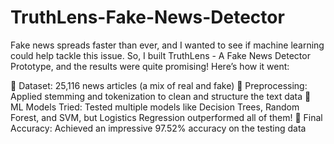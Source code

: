 # TruthLens-Fake-News-Detector

Fake news spreads faster than ever, and I wanted to see if machine learning could help tackle this issue. So, I built TruthLens - A Fake News Detector Prototype, and the results were quite promising! Here’s how it went:

🔹 Dataset: 25,116 news articles (a mix of real and fake)
🔹 Preprocessing: Applied stemming and tokenization to clean and structure the text data
🔹 ML Models Tried: Tested multiple models like Decision Trees, Random Forest, and SVM, but Logistics Regression outperformed all of them!
🔹 Final Accuracy: Achieved an impressive 97.52% accuracy on the testing data
